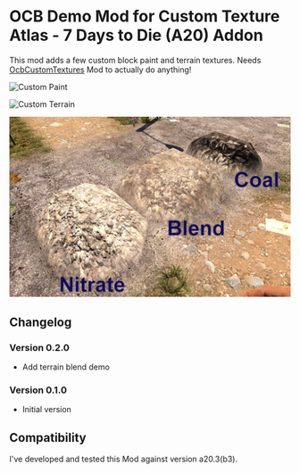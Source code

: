 # OCB Demo Mod for Custom Texture Atlas  - 7 Days to Die (A20) Addon

This mod adds a few custom block paint and terrain textures.
Needs [OcbCustomTextures][1] Mod to actually do anything!

![Custom Paint](Screens/custom-paint.jpg)

![Custom Terrain](Screens/custom-terrain.jpg)

![Terrain Blend](Screens/terrain-blend.jpg)

## Changelog

### Version 0.2.0

- Add terrain blend demo

### Version 0.1.0

- Initial version

## Compatibility

I've developed and tested this Mod against version a20.3(b3).

[1]: https://github.com/OCB7D2D/OcbCustomTextures
